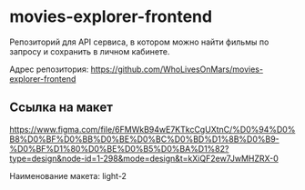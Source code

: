 # movies-explorer-frontend

Репозиторий для API сервиса, в котором можно найти фильмы по запросу и сохранить в личном кабинете.
  
Адрес репозитория: https://github.com/WhoLivesOnMars/movies-explorer-frontend

## Ссылка на макет

https://www.figma.com/file/6FMWkB94wE7KTkcCgUXtnC/%D0%94%D0%B8%D0%BF%D0%BB%D0%BE%D0%BC%D0%BD%D1%8B%D0%B9-%D0%BF%D1%80%D0%BE%D0%B5%D0%BA%D1%82?type=design&node-id=1-298&mode=design&t=kXiQF2ew7JwMHZRX-0

Наименование макета: light-2